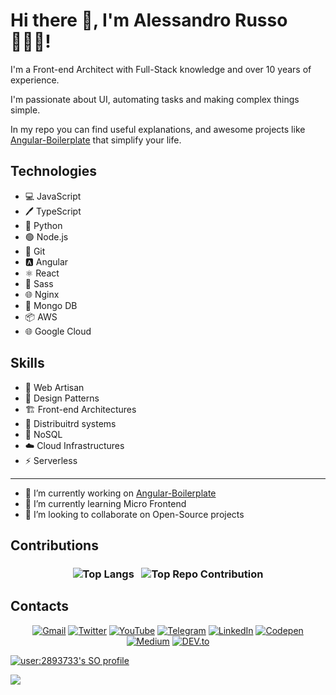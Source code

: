 # Hi there 👋, I'm Alessandro Russo 🧘🏻‍♂️!

I'm a Front-end Architect with Full-Stack  knowledge and over 10 years of experience.

I'm passionate about UI, automating tasks and making complex things simple.

In my repo you can find useful explanations, and awesome projects like [Angular-Boilerplate](https://github.com/Alessandroinfo/angular-boilerplate) that simplify your life.

## Technologies

- 💻 JavaScript
- 🖊️ TypeScript
- 🐍 Python
- 🟢 Node.js
- 🐙 Git
- 🅰️ Angular
- ⚛️ React
- 🎨 Sass
- 🌐 Nginx
- 💾 Mongo DB
- 📦 AWS
- 🌐 Google Cloud

## Skills

- 🎨 Web Artisan
- 📐 Design Patterns
- 🏗️ Front-end Architectures
- 🫧 Distribuitrd systems
- 📝 NoSQL
- ☁️ Cloud Infrastructures
- ⚡️ Serverless

---

- 🔭 I’m currently working on [Angular-Boilerplate](https://github.com/Alessandroinfo/angular-boilerplate)
- 🌱 I’m currently learning Micro Frontend
- 👯 I’m looking to collaborate on Open-Source projects


## Contributions

<h3 align="center" style="">

![Top Langs](https://api.githubtrends.io/user/svg/Alessandroinfo/langs?time_range=one_year&use_percent=True&group=other&theme=dark)
&nbsp;
![Top Repo Contribution](https://api.githubtrends.io/user/svg/Alessandroinfo/repos?time_range=one_year&group=other&theme=dark)

</h3>


## Contacts
<center>
  
[![Gmail](https://img.shields.io/badge/Gmail-EA4335.svg?style=for-the-badge&logo=Gmail&logoColor=white)](mailto:alessandrorusso.info@gmail.com)
[![Twitter](https://img.shields.io/badge/Twitter-1DA1F2?style=for-the-badge&logo=twitter&logoColor=white)](https://twitter.com/Alessandro_info)
[![YouTube](https://img.shields.io/badge/YouTube-FF0000?style=for-the-badge&logo=youtube&logoColor=white)](https://www.youtube.com/@RussoAlessandro)
[![Telegram](https://img.shields.io/badge/Telegram-2CA5E0?style=for-the-badge&logo=telegram&logoColor=white)](https://t.me/@Ale_info)
[![LinkedIn](https://img.shields.io/badge/LinkedIn-0A66C2.svg?style=for-the-badge&logo=LinkedIn&logoColor=white)](https://www.linkedin.com/in/alessandrorusso-in/)
[![Codepen](https://img.shields.io/badge/Codepen-000000?style=for-the-badge&logo=codepen&logoColor=white)](https://codepen.io/alessandroinfo)
[![Medium](https://img.shields.io/badge/Medium-12100E?style=for-the-badge&logo=medium&logoColor=white)](https://medium.com/@alessandrorusso.info)
[![DEV.to](https://img.shields.io/badge/dev.to-0A0A0A?style=for-the-badge&logo=devdotto&logoColor=white)](https://dev.to/alessandroinfo)

</center>

<a href="https://stackoverflow.com/users/2893733/alessandro-russo">
<img src="https://stackoverflow-readme-profile.johannchopin.fr/profile/2893733?theme=dark&website=true&location=true" alt="user:2893733's SO profile">
</a>

![](https://komarev.com/ghpvc/?username=Alessandrinfo&color=green)
